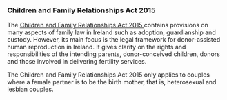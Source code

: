 ###  Children and Family Relationships Act 2015

The [ Children and Family Relationships Act 2015
](http://www.irishstatutebook.ie/eli/2015/act/9/enacted/en/print.html)
contains provisions on many aspects of family law in Ireland such as adoption,
guardianship and custody. However, its main focus is the legal framework for
donor-assisted human reproduction in Ireland. It gives clarity on the rights
and responsibilities of the intending parents, donor-conceived children,
donors and those involved in delivering fertility services.

The Children and Family Relationships Act 2015 only applies to couples where a
female partner is to be the birth mother, that is, heterosexual and lesbian
couples.
